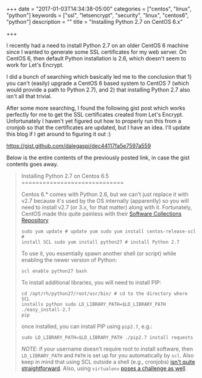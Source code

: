 +++
date = "2017-01-03T14:34:38-05:00"
categories = ["centos", "linux", "python"]
keywords = ["ssl", "letsencrypt", "security", "linux", "centos6", "python"]
description = ""
title = "Installing Python 2.7 on CentOS 6.x"

+++

I recently had a need to install Python 2.7 on an older CentOS 6 machine since
I wanted to generate some SSL certificates for my web server. On CentOS 6, then
default Python installation is 2.6, which doesn't seem to work for Let's
Encrypt.
<!--more-->

I did a bunch of searching which basically led me to the conclusion that 1) you
can't (easily) upgrade a CentOS 6 based system to CentOS 7 (which would provide
a path to Python 2.7), and 2) that installing Python 2.7 also isn't all that
trivial.

After some more searching, I found the following gist post which works
perfectly for me to get the SSL certificates created from Let's Encrypt.
Unfortunately I haven't yet figured out how to properly run this from a cronjob
so that the certificates are updated, but I have an idea. I'll update this blog
if I get around to figuring it out :)

https://gist.github.com/dalegaspi/dec44117fa5e7597a559

Below is the entire contents of the previously posted link, in case the gist
contents goes away.

> Installing Python 2.7 on Centos 6.5 =============================
> 
> Centos 6.* comes with Python 2.6, but we can't just replace it with v2.7
> because it's used by the OS internally (apparently) so you will need to
> install v2.7 (or 3.x, for that matter) along with it.  Fortunately, CentOS
> made this quite painless with their [Software Collections
> Repository](http://wiki.centos.org/AdditionalResources/Repositories/SCL)
> 
>     sudo yum update # update yum sudo yum install centos-release-scl #
>     install SCL sudo yum install python27 # install Python 2.7
> 
> To use it, you essentially spawn another shell (or script) while enabling the
> newer version of Python:
> 
>     scl enable python27 bash
> 
> To install additional libraries, you will need to install PIP:
> 
>     cd /opt/rh/python27/root/usr/bin/ # cd to the directory where SCL
>     installs python sudo LD_LIBRARY_PATH=$LD_LIBRARY_PATH ./easy_install-2.7
>     pip
> 
> once installed, you can install PIP using `pip2.7`, e.g.:
> 
>     sudo LD_LIBRARY_PATH=$LD_LIBRARY_PATH ./pip2.7 install requests 
> 
> *NOTE*: if your username doesn't require root to install software, then
> `LD_LIBRARY_PATH` and `PATH` is set up for you automatically by `scl`.  Also
> keep in mind that using SCL outside a shell (e.g., cronjobs) [isn't quite
> straightforward](http://stackoverflow.com/questions/16631461/scl-enable-python27-bash).
> Also, using `virtualenv` [poses a challenge as
> well](http://digiactive.com.au/blog/2013/12/28/setting-up-python-2-dot-7-on-centos-6-dot-4-the-really-easy-way/).
